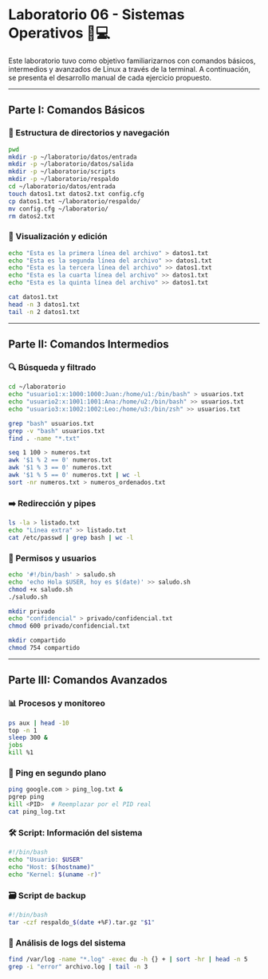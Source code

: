 # Laboratorio 06 - Sistemas Operativos 🧠💻

Este laboratorio tuvo como objetivo familiarizarnos con comandos básicos, intermedios y avanzados de Linux a través de la terminal. A continuación, se presenta el desarrollo manual de cada ejercicio propuesto.

---

## Parte I: Comandos Básicos

### 📁 Estructura de directorios y navegación
```bash
pwd
mkdir -p ~/laboratorio/datos/entrada
mkdir -p ~/laboratorio/datos/salida
mkdir -p ~/laboratorio/scripts
mkdir -p ~/laboratorio/respaldo
cd ~/laboratorio/datos/entrada
touch datos1.txt datos2.txt config.cfg
cp datos1.txt ~/laboratorio/respaldo/
mv config.cfg ~/laboratorio/
rm datos2.txt
```

### 📄 Visualización y edición
```bash
echo "Esta es la primera línea del archivo" > datos1.txt
echo "Esta es la segunda línea del archivo" >> datos1.txt
echo "Esta es la tercera línea del archivo" >> datos1.txt
echo "Esta es la cuarta línea del archivo" >> datos1.txt
echo "Esta es la quinta línea del archivo" >> datos1.txt

cat datos1.txt
head -n 3 datos1.txt
tail -n 2 datos1.txt
```

---

## Parte II: Comandos Intermedios

### 🔍 Búsqueda y filtrado
```bash
cd ~/laboratorio
echo "usuario1:x:1000:1000:Juan:/home/u1:/bin/bash" > usuarios.txt
echo "usuario2:x:1001:1001:Ana:/home/u2:/bin/bash" >> usuarios.txt
echo "usuario3:x:1002:1002:Leo:/home/u3:/bin/zsh" >> usuarios.txt

grep "bash" usuarios.txt
grep -v "bash" usuarios.txt
find . -name "*.txt"

seq 1 100 > numeros.txt
awk '$1 % 2 == 0' numeros.txt
awk '$1 % 3 == 0' numeros.txt
awk '$1 % 5 == 0' numeros.txt | wc -l
sort -nr numeros.txt > numeros_ordenados.txt
```

### ➡️ Redirección y pipes
```bash
ls -la > listado.txt
echo "Línea extra" >> listado.txt
cat /etc/passwd | grep bash | wc -l
```

### 👥 Permisos y usuarios
```bash
echo '#!/bin/bash' > saludo.sh
echo 'echo Hola $USER, hoy es $(date)' >> saludo.sh
chmod +x saludo.sh
./saludo.sh

mkdir privado
echo "confidencial" > privado/confidencial.txt
chmod 600 privado/confidencial.txt

mkdir compartido
chmod 754 compartido
```

---

## Parte III: Comandos Avanzados

### 📊 Procesos y monitoreo
```bash
ps aux | head -10
top -n 1
sleep 300 &
jobs
kill %1
```

### 📡 Ping en segundo plano
```bash
ping google.com > ping_log.txt &
pgrep ping
kill <PID>  # Reemplazar por el PID real
cat ping_log.txt
```

### 🛠️ Script: Información del sistema
```bash
#!/bin/bash
echo "Usuario: $USER"
echo "Host: $(hostname)"
echo "Kernel: $(uname -r)"
```

### 🗃️ Script de backup
```bash
#!/bin/bash
tar -czf respaldo_$(date +%F).tar.gz "$1"
```

### 📑 Análisis de logs del sistema
```bash
find /var/log -name "*.log" -exec du -h {} + | sort -hr | head -n 5
grep -i "error" archivo.log | tail -n 3
```

